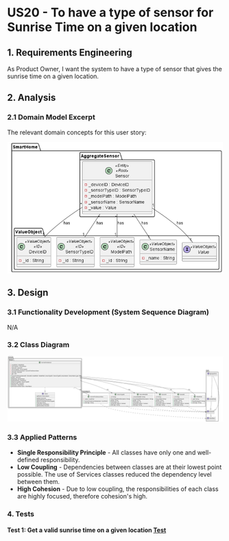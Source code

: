 # US20 - To have a type of sensor for Sunrise Time on a given location

## 1. Requirements Engineering

As Product Owner, I want the system to have a type of sensor that gives the sunrise time on a given location.

## 2. Analysis

### 2.1 Domain Model Excerpt

The relevant domain concepts for this user story:

![Sensor](../../../docs/general/agreggateModels/Sensor.png)

## 3. Design

### 3.1 Functionality Development (System Sequence Diagram)

N/A

### 3.2 Class Diagram

![artifacts/us20_CD.svg](artifacts/us20_CD.svg)

### 3.3 Applied Patterns

* **Single Responsibility Principle** - All classes have only one and well-defined responsibility.
* **Low Coupling** - Dependencies between classes are at their lowest point possible. The use of Services classes reduced the dependency level between them.
* **High Cohesion** - Due to low coupling, the responsibilities of each class are highly focused, therefore cohesion's high.

### 4. Tests

#### Test 1: Get a valid sunrise time on a given location [Test](../../../src/test/java/SmartHomeDDD/domain/Sensor/SunriseTimeSensorTest.java#L358)



